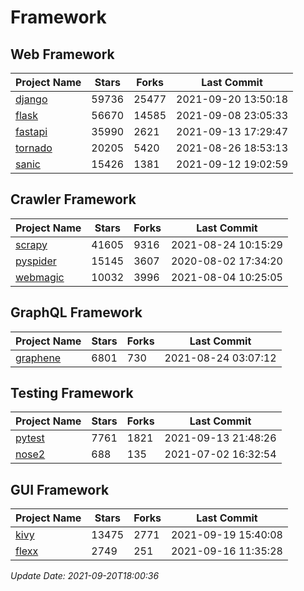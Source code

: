 # Framework

## Web Framework
| Project Name | Stars | Forks | Last Commit |
| ------------ | ----- | ----- | ----------- |
| [django](https://github.com/django/django) | 59736 | 25477 | 2021-09-20 13:50:18 |
| [flask](https://github.com/pallets/flask) | 56670 | 14585 | 2021-09-08 23:05:33 |
| [fastapi](https://github.com/tiangolo/fastapi) | 35990 | 2621 | 2021-09-13 17:29:47 |
| [tornado](https://github.com/tornadoweb/tornado) | 20205 | 5420 | 2021-08-26 18:53:13 |
| [sanic](https://github.com/sanic-org/sanic) | 15426 | 1381 | 2021-09-12 19:02:59 |

## Crawler Framework
| Project Name | Stars | Forks | Last Commit |
| ------------ | ----- | ----- | ----------- |
| [scrapy](https://github.com/scrapy/scrapy) | 41605 | 9316 | 2021-08-24 10:15:29 |
| [pyspider](https://github.com/binux/pyspider) | 15145 | 3607 | 2020-08-02 17:34:20 |
| [webmagic](https://github.com/code4craft/webmagic) | 10032 | 3996 | 2021-08-04 10:25:05 |

## GraphQL Framework
| Project Name | Stars | Forks | Last Commit |
| ------------ | ----- | ----- | ----------- |
| [graphene](https://github.com/graphql-python/graphene) | 6801 | 730 | 2021-08-24 03:07:12 |

## Testing Framework
| Project Name | Stars | Forks | Last Commit |
| ------------ | ----- | ----- | ----------- |
| [pytest](https://github.com/pytest-dev/pytest) | 7761 | 1821 | 2021-09-13 21:48:26 |
| [nose2](https://github.com/nose-devs/nose2) | 688 | 135 | 2021-07-02 16:32:54 |

## GUI Framework
| Project Name | Stars | Forks | Last Commit |
| ------------ | ----- | ----- | ----------- |
| [kivy](https://github.com/kivy/kivy) | 13475 | 2771 | 2021-09-19 15:40:08 |
| [flexx](https://github.com/flexxui/flexx) | 2749 | 251 | 2021-09-16 11:35:28 |

*Update Date: 2021-09-20T18:00:36*